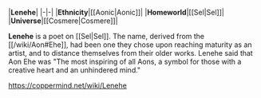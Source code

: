 |**Lenehe**|
|-|-|
|**Ethnicity**|[[Aonic\|Aonic]]|
|**Homeworld**|[[Sel\|Sel]]|
|**Universe**|[[Cosmere\|Cosmere]]|

**Lenehe** is a poet on [[Sel\|Sel]]. The name, derived from the [[/wiki/Aon#Ehe]], had been one they chose upon reaching maturity as an artist, and to distance themselves from their older works.
Lenehe said that Aon Ehe was "The most inspiring of all Aons, a symbol for those with a creative heart and an unhindered mind."



https://coppermind.net/wiki/Lenehe
